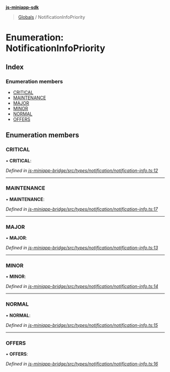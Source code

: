 **[js-miniapp-sdk](../README.md)**

> [Globals](../README.md) / NotificationInfoPriority

# Enumeration: NotificationInfoPriority

## Index

### Enumeration members

* [CRITICAL](notificationinfopriority.md#critical)
* [MAINTENANCE](notificationinfopriority.md#maintenance)
* [MAJOR](notificationinfopriority.md#major)
* [MINOR](notificationinfopriority.md#minor)
* [NORMAL](notificationinfopriority.md#normal)
* [OFFERS](notificationinfopriority.md#offers)

## Enumeration members

### CRITICAL

•  **CRITICAL**: 

*Defined in [js-miniapp-bridge/src/types/notification/notification-info.ts:12](https://github.com/rakutentech/js-miniapp/blob/f59f350/js-miniapp-bridge/src/types/notification/notification-info.ts#L12)*

___

### MAINTENANCE

•  **MAINTENANCE**: 

*Defined in [js-miniapp-bridge/src/types/notification/notification-info.ts:17](https://github.com/rakutentech/js-miniapp/blob/f59f350/js-miniapp-bridge/src/types/notification/notification-info.ts#L17)*

___

### MAJOR

•  **MAJOR**: 

*Defined in [js-miniapp-bridge/src/types/notification/notification-info.ts:13](https://github.com/rakutentech/js-miniapp/blob/f59f350/js-miniapp-bridge/src/types/notification/notification-info.ts#L13)*

___

### MINOR

•  **MINOR**: 

*Defined in [js-miniapp-bridge/src/types/notification/notification-info.ts:14](https://github.com/rakutentech/js-miniapp/blob/f59f350/js-miniapp-bridge/src/types/notification/notification-info.ts#L14)*

___

### NORMAL

•  **NORMAL**: 

*Defined in [js-miniapp-bridge/src/types/notification/notification-info.ts:15](https://github.com/rakutentech/js-miniapp/blob/f59f350/js-miniapp-bridge/src/types/notification/notification-info.ts#L15)*

___

### OFFERS

•  **OFFERS**: 

*Defined in [js-miniapp-bridge/src/types/notification/notification-info.ts:16](https://github.com/rakutentech/js-miniapp/blob/f59f350/js-miniapp-bridge/src/types/notification/notification-info.ts#L16)*
